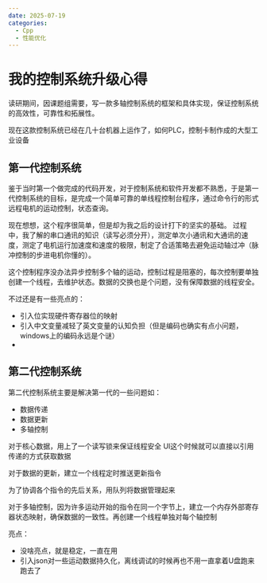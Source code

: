 ```yaml
---
date: 2025-07-19
categories:
  - Cpp
  - 性能优化
---
```



# 我的控制系统升级心得
读研期间，因课题组需要，写一款多轴控制系统的框架和具体实现，保证控制系统的高效性，可靠性和拓展性。

现在这款控制系统已经在几十台机器上运作了，如何PLC，控制卡制作成的大型工业设备
<!-- more -->
## 第一代控制系统

鉴于当时第一个做完成的代码开发，对于控制系统和软件开发都不熟悉，于是第一代控制系统的目标，是完成一个简单可靠的单线程控制台程序，通过命令行的形式远程电机的运动控制，状态查询。

现在想想，这个程序很简单，但是却为我之后的设计打下的坚实的基础。
过程中，我了解的串口通讯的知识（读写必须分开），测定单次小通讯和大通讯的速度，测定了电机运行加速度和速度的极限，制定了合适策略去避免运动轴过冲（脉冲控制的步进电机你懂的）。

这个控制程序没办法异步控制多个轴的运动，控制过程是阻塞的，每次控制要单独创建一个线程，去维护状态。数据的交换也是个问题，没有保障数据的线程安全。

不过还是有一些亮点的：

- 引入位实现硬件寄存器位的映射
- 引入中文变量减轻了英文变量的认知负担（但是编码也确实有点小问题，windows上的编码永远是个谜）
- 
## 第二代控制系统

第二代控制系统主要是解决第一代的一些问题如：

- 数据传递
- 数据更新
- 多轴控制

对于核心数据，用上了一个读写锁来保证线程安全
UI这个时候就可以直接以引用传递的方式获取数据

对于数据的更新，建立一个线程定时推送更新指令

为了协调各个指令的先后关系，用队列将数据管理起来

对于多轴控制，因为许多运动开始的指令在同一个字节上，建立一个内存外部寄存器状态映射，确保数据的一致性。再创建一个线程单独对每个轴控制

亮点：

- 没啥亮点，就是稳定，一直在用
- 引入json对一些运动数据持久化，离线调试的时候再也不用一直拿着U盘跑来跑去了




